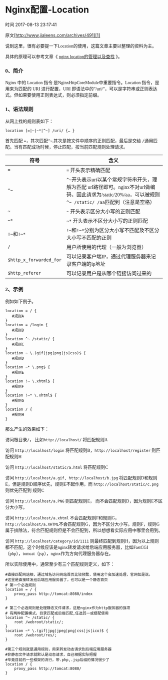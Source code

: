 # Nginx配置-Location

 时间 2017-08-13 23:17:41  

原文[http://www.jialeens.com/archives/491][1]

<font face=微软雅黑>
说到这里，很有必要提一下Location的使用，这篇文章主要以整理的资料为主。

具体的原理可以参考文章《 [nginx location的管理以及查找][3] 》。 

### 0、简介

Nginx 中的 Location 指令 是NginxHttpCoreModule中重要指令。Location 指令，是用来为匹配的 URI 进行配置，URI 即语法中的”/uri/”，可以是字符串或正则表达式。但如果要使用正则表达式，则必须指定前缀。

### 1、语法规则

从网上找的规则表如下：

`location [=|~|~*|^~] /uri/ {… }`

首先匹配 `=`，其次匹配`^~`,其次是按文件中顺序的正则匹配，最后是交给 `/`通用匹配。当有匹配成功时候，停止匹配，按当前匹配规则处理请求。

符号 | 含义 
-|-
`=` | `=` 开头表示精确匹配 
`^~` | `^~`开头表示uri以某个常规字符串开头，理解为匹配 url路径即可。nginx不对url做编码，因此请求为/static/20%/aa，可以被规则`^~ /static/ /aa`匹配到（注意是空格） 
`~` | `~` 开头表示区分大小写的正则匹配 
`~*` | `~*` 开头表示不区分大小写的正则匹配 
`!~`和`!~*` | `!~`和`!~*`分别为区分大小写不匹配及不区分大小写不匹配的正则 
`/` | 用户所使用的代理（一般为浏览器） 
`$http_x_forwarded_for` | 可以记录客户端IP，通过代理服务器来记录客户端的ip地址 
`$http_referer` | 可以记录用户是从哪个链接访问过来的 

### 2、示例

例如如下例子。

    location = / {  
       #规则A  
    }  
    location = /login {  
       #规则B  
    }  
    location ^~ /static/ {  
       #规则C  
    }  
    location ~ \.(gif|jpg|png|js|css)$ {  
       #规则D  
    }  
    location ~* \.png$ {  
       #规则E  
    }  
    location !~ \.xhtml$ {  
       #规则F  
    }  
    location !~* \.xhtml$ {  
       #规则G  
    }  
    location / {  
       #规则H  
    }

那么产生的效果如下：

访问根目录`/`， 比如`http://localhost/` 将匹配规则A

访问 `http://localhost/login` 将匹配规则B，`http://localhost/register` 则匹配规则H

访问 `http://localhost/static/a.html` 将匹配规则C

访问 `http://localhost/a.gif, http://localhost/b.jpg` 将匹配规则D和规则E，但是规则D顺序优先，规则E不起作用，而 `http://localhost/static/c.png` 则优先匹配到 规则C

访问 `http://localhost/a.PNG` 则匹配规则E， 而不会匹配规则D，因为规则E不区分大小写。

访问 `http://localhost/a.xhtml` 不会匹配规则F和规则G，`http://localhost/a.XHTML`不会匹配规则G，因为不区分大小写。规则F，规则G属于排除法，符合匹配规则但是不会匹配到，所以想想看实际应用中哪里会用到。

访问 `http://localhost/category/id/1111` 则最终匹配到规则H，因为以上规则都不匹配，这个时候应该是nginx转发请求给后端应用服务器，比如FastCGI（php），tomcat（jsp），nginx作为方向代理服务器存在。

所以实际使用中，通常至少有三个匹配规则定义，如下：

    #直接匹配网站根，通过域名访问网站首页比较频繁，使用这个会加速处理，官网如是说。  
    #这里是直接转发给后端应用服务器了，也可以是一个静态首页  
    # 第一个必选规则  
    location = / {  
        proxy_pass http://tomcat:8080/index  
    }  
       
    # 第二个必选规则是处理静态文件请求，这是nginx作为http服务器的强项  
    # 有两种配置模式，目录匹配或后缀匹配,任选其一或搭配使用  
    location ^~ /static/ {  
        root /webroot/static/;  
    }  
    location ~* \.(gif|jpg|jpeg|png|css|js|ico)$ {  
        root /webroot/res/;  
    }  
       
    #第三个规则就是通用规则，用来转发动态请求到后端应用服务器  
    #非静态文件请求就默认是动态请求，自己根据实际把握  
    #毕竟目前的一些框架的流行，带.php,.jsp后缀的情况很少了  
    location / {  
        proxy_pass http://tomcat:8080/  
    }

</font>

[1]: http://www.jialeens.com/archives/491

[3]: http://blog.csdn.net/fengmo_q/article/details/6683377